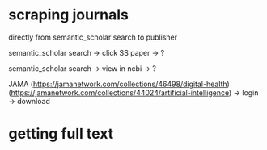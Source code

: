 # scraping journals
directly from semantic_scholar search to publisher

semantic_scholar search -> click SS paper -> ?

semantic_scholar search -> view in ncbi -> ?

JAMA (https://jamanetwork.com/collections/46498/digital-health) (https://jamanetwork.com/collections/44024/artificial-intelligence) -> login -> download


# getting full text

